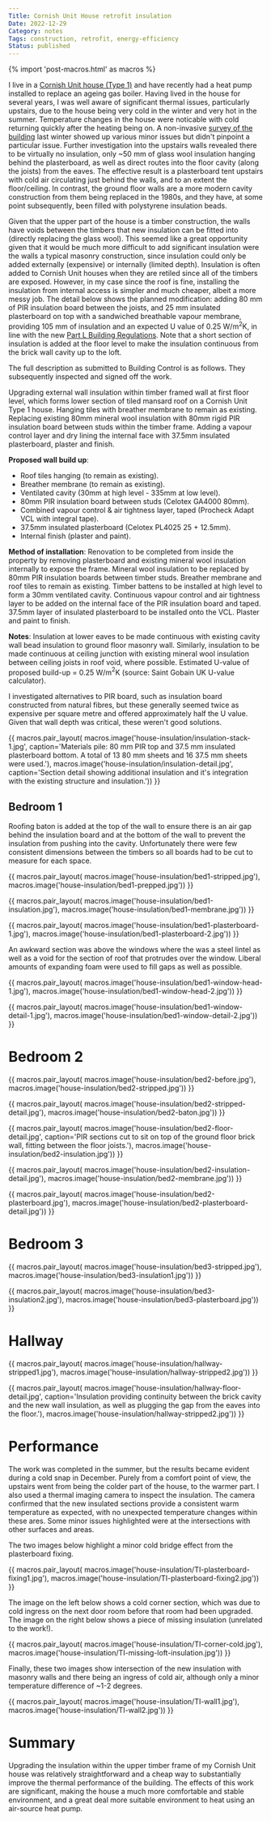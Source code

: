 ```yaml
---
Title: Cornish Unit House retrofit insulation
Date: 2022-12-29
Category: notes
Tags: construction, retrofit, energy-efficiency
Status: published
---
```


{% import 'post-macros.html' as macros %}

I live in a [Cornish Unit house (Type
1)](https://nonstandardhouse.com/cornish-unit-type-1-precast-reinforced-concrete-house/)
and have recently had a heat pump installed to replace an ageing gas boiler.
Having lived in the house for several years, I was well aware of significant
thermal issues, particularly upstairs, due to the house being very cold in the
winter and very hot in the summer. Temperature changes in the house were
noticable with cold returning quickly after the heating being on. A
non-invasive [survey of the building](home-thermal-imaging-survey.html) last
winter showed up various minor issues but didn't pinpoint a particular issue.
Further investigation into the upstairs walls revealed there to be virtually no
insulation, only ~50 mm of glass wool insulation hanging behind the
plasterboard, as well as direct routes into the floor cavity (along the joists)
from the eaves. The effective result is a plasterboard tent upstairs with cold
air circulating just behind the walls, and to an extent the floor/ceiling. In
contrast, the ground floor walls are a more modern cavity construction from
them being replaced in the 1980s, and they have, at some point subsequently,
been filled with polystyrene insulation beads.

Given that the upper part of the house is a timber construction, the walls have
voids between the timbers that new insulation can be fitted into (directly
replacing the glass wool). This seemed like a great opportunity given that it
would be much more difficult to add significant insulation were the walls a
typical masonry construction, since insulation could only be added externally
(expensive) or internally (limited depth). Insulation is often added to Cornish
Unit houses when they are retiled since all of the timbers are exposed.
However, in my case since the roof is fine, installing the insulation from
internal access is simpler and much cheaper, albeit a more messy job. The
detail below shows the planned modification: adding 80 mm of PIR insulation
board between the joists, and 25 mm insulated plasterboard on top with a
sandwiched breathable vapour membrane, providing 105 mm of insulation and an
expected U value of 0.25 W/m$^2$K, in line with the new [Part L Building
Regulations](https://www.gov.uk/government/publications/conservation-of-fuel-and-power-approved-document-l).
Note that a short section of insulation is added at the floor level to make the
insulation continuous from the brick wall cavity up to the loft.

The full description as submitted to Building Control is
as follows. They subsequently inspected and signed off the work.

Upgrading external wall insulation within timber framed wall at first floor
level, which forms lower section of tiled mansard roof on a Cornish Unit Type 1
house. Hanging tiles with breather membrane to remain as existing. Replacing
existing 80mm mineral wool insulation with 80mm rigid PIR insulation board
between studs within the timber frame. Adding a vapour control layer and dry
lining the internal face with 37.5mm insulated plasterboard, plaster and
finish.

**Proposed wall build up**:

  - Roof tiles hanging (to remain as existing).
  - Breather membrane (to remain as existing).
  - Ventilated cavity (30mm at high level - 335mm at low level).
  - 80mm PIR insulation board between studs (Celotex GA4000 80mm).
  - Combined vapour control & air tightness layer, taped (Procheck Adapt VCL with integral tape).
  - 37.5mm insulated plasterboard (Celotex PL4025 25 + 12.5mm).
  - Internal finish (plaster and paint).

**Method of installation**: Renovation to be completed from inside the property by
removing plasterboard and existing mineral wool insulation internally to expose
the frame. Mineral wool insulation to be replaced by 80mm PIR insulation boards
between timber studs. Breather membrane and roof tiles to remain as existing.
Timber battens to be installed at high level to form a 30mm ventilated cavity.
Continuous vapour control and air tightness layer to be added on the internal face
of the PIR insulation board and taped. 37.5mm layer of insulated plasterboard
to be installed onto the VCL. Plaster and paint to finish.

**Notes**: Insulation at lower eaves to be made continuous with existing cavity
wall bead insulation to ground floor masonry wall. Similarly, insulation to be
made continuous at ceiling junction with existing mineral wool insulation
between ceiling joists in roof void, where possible. Estimated U-value of
proposed build-up = 0.25 W/m$^2$K (source: Saint Gobain UK U-value calculator).

I investigated alternatives to PIR board, such as insulation board constructed
from natural fibres, but these generally seemed twice as expensive per square
metre and offered approximately half the U value. Given that wall depth was
critical, these weren't good solutions.

{{ macros.pair_layout(
     macros.image('house-insulation/insulation-stack-1.jpg',
                  caption='Materials pile: 80 mm PIR top and 37.5 mm insulated plasterboard bottom. A total of 13 80 mm sheets and 16 37.5 mm sheets were used.'),
     macros.image('house-insulation/insulation-detail.jpg',
                  caption='Section detail showing additional insulation and it\'s integration with the existing structure and insulation.')) }}

## Bedroom 1

Roofing baton is added at the top of the wall to ensure there is an air gap
behind the insulation board and at the bottom of the wall to prevent the
insulation from pushing into the cavity. Unfortunately there were few
consistent dimensions between the timbers so all boards had to be cut to
measure for each space.

{{ macros.pair_layout(
     macros.image('house-insulation/bed1-stripped.jpg'),
     macros.image('house-insulation/bed1-prepped.jpg')) }}

{{ macros.pair_layout(
     macros.image('house-insulation/bed1-insulation.jpg'),
     macros.image('house-insulation/bed1-membrane.jpg')) }}

{{ macros.pair_layout(
     macros.image('house-insulation/bed1-plasterboard-1.jpg'),
     macros.image('house-insulation/bed1-plasterboard-2.jpg')) }}

An awkward section was above the windows where the was a steel lintel as well
as a void for the section of roof that protrudes over the window. Liberal
amounts of expanding foam were used to fill gaps as well as possible.

{{ macros.pair_layout(
     macros.image('house-insulation/bed1-window-head-1.jpg'),
     macros.image('house-insulation/bed1-window-head-2.jpg')) }}

{{ macros.pair_layout(
     macros.image('house-insulation/bed1-window-detail-1.jpg'),
     macros.image('house-insulation/bed1-window-detail-2.jpg')) }}

# Bedroom 2

{{ macros.pair_layout(
     macros.image('house-insulation/bed2-before.jpg'),
     macros.image('house-insulation/bed2-stripped.jpg')) }}

{{ macros.pair_layout(
     macros.image('house-insulation/bed2-stripped-detail.jpg'),
     macros.image('house-insulation/bed2-baton.jpg')) }}

{{ macros.pair_layout(
     macros.image('house-insulation/bed2-floor-detail.jpg',
                  caption='PIR sections cut to sit on top of the ground floor brick wall, fitting between the floor joists.'),
     macros.image('house-insulation/bed2-insulation.jpg')) }}

{{ macros.pair_layout(
     macros.image('house-insulation/bed2-insulation-detail.jpg'),
     macros.image('house-insulation/bed2-membrane.jpg')) }}

{{ macros.pair_layout(
     macros.image('house-insulation/bed2-plasterboard.jpg'),
     macros.image('house-insulation/bed2-plasterboard-detail.jpg')) }}

# Bedroom 3

{{ macros.pair_layout(
     macros.image('house-insulation/bed3-stripped.jpg'),
     macros.image('house-insulation/bed3-insulation1.jpg')) }}

{{ macros.pair_layout(
     macros.image('house-insulation/bed3-insulation2.jpg'),
     macros.image('house-insulation/bed3-plasterboard.jpg')) }}

# Hallway

{{ macros.pair_layout(
     macros.image('house-insulation/hallway-stripped1.jpg'),
     macros.image('house-insulation/hallway-stripped2.jpg')) }}

{{ macros.pair_layout(
     macros.image('house-insulation/hallway-floor-detail.jpg',
                  caption='Insulation providing continuity between the brick cavity and the new wall insulation, as well as plugging the gap from the eaves into the floor.'),
     macros.image('house-insulation/hallway-stripped2.jpg')) }}

# Performance

The work was completed in the summer, but the results became evident during a
cold snap in December. Purely from a comfort point of view, the upstairs went
from being the colder part of the house, to the warmer part. I also used a
thermal imaging camera to inspect the insulation. The camera confirmed that the
new insulated sections provide a consistent warm temperature as expected, with
no unexpected temperature changes within these ares. Some minor issues
highlighted were at the intersections with other surfaces and areas.

The two images below highlight a minor cold bridge effect from the plasterboard fixing.

{{ macros.pair_layout(
     macros.image('house-insulation/TI-plasterboard-fixing1.jpg'),
     macros.image('house-insulation/TI-plasterboard-fixing2.jpg')) }}

The image on the left below shows a cold corner section, which was due to cold
ingress on the next door room before that room had been upgraded. The image on
the right below shows a piece of missing insulation (unrelated to the work!).

{{ macros.pair_layout(
     macros.image('house-insulation/TI-corner-cold.jpg'),
     macros.image('house-insulation/TI-missing-loft-insulation.jpg')) }}

Finally, these two images show intersection of the new insulation with masonry
walls and there being an ingress of cold air, although only a minor temperature
difference of ~1-2 degrees.

{{ macros.pair_layout(
     macros.image('house-insulation/TI-wall1.jpg'),
     macros.image('house-insulation/TI-wall2.jpg')) }}

# Summary

Upgrading the insulation within the upper timber frame of my Cornish Unit house
was relatively straightforward and a cheap way to substantially improve the
thermal performance of the building. The effects of this work are significant,
making the house a much more comfortable and stable environment, and a great
deal more suitable environment to heat using an air-source heat pump.
